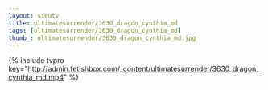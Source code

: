 ```yaml
--- 
layout: sieutv
title: ultimatesurrender/3630_dragon_cynthia_md
tags: [ultimatesurrender/3630_dragon_cynthia_md]
thumb_: ultimatesurrender/3630_dragon_cynthia_md.jpg
---
```

{% include tvpro key="http://admin.fetishbox.com/_content/ultimatesurrender/3630_dragon_cynthia_md.mp4" %} 

